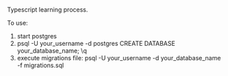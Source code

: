 ###

Typescript learning process.

To use:
1. start postgres
2. psql -U your_username -d postgres
CREATE DATABASE your_database_name;
\q
3. execute migrations file:
psql -U your_username -d your_database_name -f migrations.sql